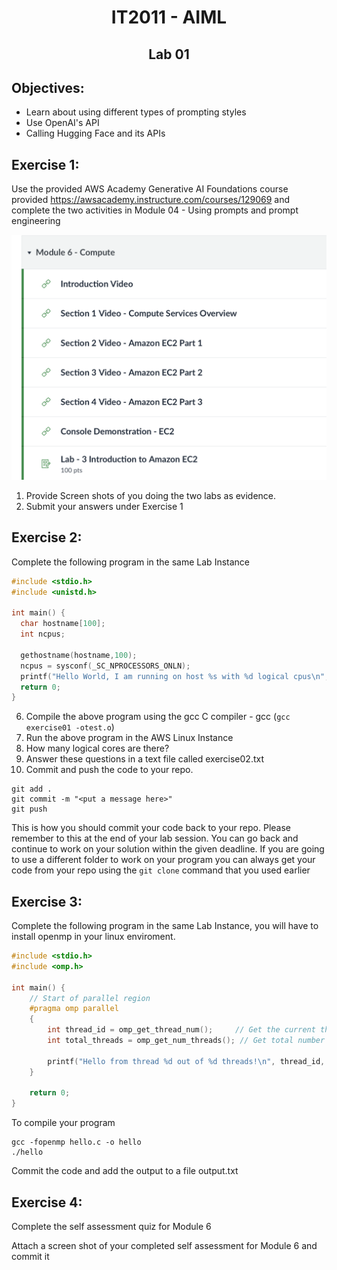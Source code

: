 # <div align="center">IT2011 - AIML</div>
## <div align="center">Lab 01</div>

## Objectives:  
* Learn about using different types of prompting styles
* Use OpenAI's API
* Calling Hugging Face and its APIs



## Exercise 1:
Use the provided AWS Academy Generative AI Foundations course provided https://awsacademy.instructure.com/courses/129069 and complete the two activities in Module 04 - Using prompts and prompt engineering 

![lab2](/resources/ec2lab.png)

1. Provide Screen shots of you doing the two labs as evidence.
2. Submit your answers under Exercise 1

## Exercise 2:


Complete the following program in the same Lab Instance

```c
#include <stdio.h>
#include <unistd.h>

int main() {
  char hostname[100];
  int ncpus;

  gethostname(hostname,100);
  ncpus = sysconf(_SC_NPROCESSORS_ONLN);
  printf("Hello World, I am running on host %s with %d logical cpus\n", hostname, ncpus);
  return 0;
}
```

6.	Compile the above program using the gcc C compiler - gcc (```gcc exercise01 -otest.o```)
7.	Run the above program in the AWS Linux Instance
8.	How many logical cores are there?
9.  Answer these questions in a text file called exercise02.txt
10. Commit and push the code to your repo.

```
git add .
git commit -m "<put a message here>"
git push
```
This is how you should commit your code back to your repo.  Please remember to this at the end of your lab session.  You can go back and continue to work on your solution within the given deadline.  If you are going to use a different folder to work on your program you can always get your code from your repo using the ```git clone``` command that you used earlier

## Exercise 3:


Complete the following program in the same Lab Instance, you will have to install openmp in your linux enviroment.

```c
#include <stdio.h>
#include <omp.h>

int main() {
    // Start of parallel region
    #pragma omp parallel
    {
        int thread_id = omp_get_thread_num();     // Get the current thread ID
        int total_threads = omp_get_num_threads(); // Get total number of threads

        printf("Hello from thread %d out of %d threads!\n", thread_id, total_threads);
    }

    return 0;
}
```
To compile your program
```
gcc -fopenmp hello.c -o hello
./hello
```

Commit the code and add the output to a file output.txt 

## Exercise 4:

Complete the self assessment quiz for Module 6

Attach a screen shot of your completed self assessment for Module 6 and commit it

